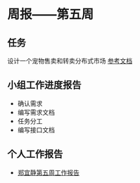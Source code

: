 # 周报——第五周

## 任务

设计一个宠物售卖和转卖分布式市场 [参考文档](../project/)

## 小组工作进度报告

- 确认需求
- 编写需求文档
- 任务分工
- 编写接口文档

## 个人工作报告

- [郑宜静第五周工作报告](https://github.com/webanklabgroup5/webank/blob/master/day3/%E9%83%91%E5%AE%9C%E9%9D%99/week5.md)

